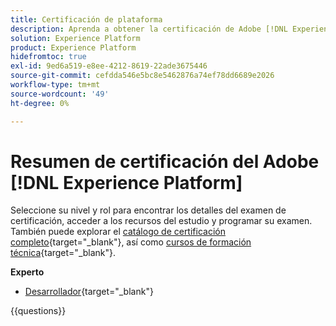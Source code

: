 ```yaml
---
title: Certificación de plataforma
description: Aprenda a obtener la certificación de Adobe [!DNL Experience Platform] Expert.
solution: Experience Platform
product: Experience Platform
hidefromtoc: true
exl-id: 9ed6a519-e8ee-4212-8619-22ade3675446
source-git-commit: cefdda546e5bc8e5462876a74ef78dd6689e2026
workflow-type: tm+mt
source-wordcount: '49'
ht-degree: 0%

---
```


# Resumen de certificación del Adobe [!DNL Experience Platform]

Seleccione su nivel y rol para encontrar los detalles del examen de certificación, acceder a los recursos del estudio y programar su examen. También puede explorar el [catálogo de certificación completo](https://certification.adobe.com/certifications){target="_blank"}, así como [cursos de formación técnica](https://certification.adobe.com/courses/?/courses){target="_blank"}.

**Experto**

* [Desarrollador](/help/certifications/aep/aep-e-foundations.md){target="_blank"} <!--AD0-E601-->

{{questions}}

